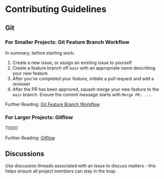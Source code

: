 # Contributing Guidelines

## Git

### For Smaller Projects: Git Feature Branch Workflow
In summary, before starting work:
1. Create a new issue, or assign an existing issue to yourself
1. Create a feature branch off `main` with an appropriate name describing your
new feature
1. After you've completed your feature, initiate a pull request and add a
reviewer
1. After the PR has been approved, squash merge your new feature to the `main`
branch. Ensure the commit message starts with `Merge PR: ...`.

Further Reading: [Git Feature Branch Workflow](https://www.atlassian.com/git/tutorials/comparing-workflows/feature-branch-workflow)

### For Larger Projects: Gitflow
TODO

Further Reading: [Gitflow](https://www.atlassian.com/git/tutorials/comparing-workflows/gitflow-workflow)

## Discussions
Use discussion threads associated with an issue to discuss matters - this helps
ensure all project members can stay in the loop.
